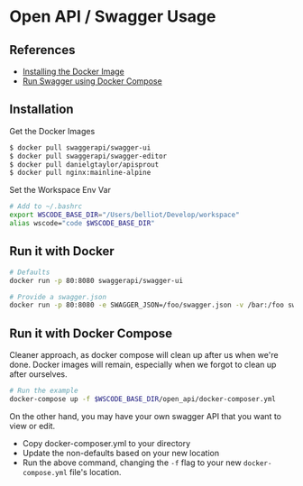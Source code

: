 # Open API / Swagger Usage

## References
- [Installing the Docker Image](https://swagger.io/docs/open-source-tools/swagger-ui/usage/installation/)
- [Run Swagger using Docker Compose](https://github.com/elevennines-inc/swagger-all-in-one-docker-compose)

## Installation
Get the Docker Images
```bash
$ docker pull swaggerapi/swagger-ui
$ docker pull swaggerapi/swagger-editor
$ docker pull danielgtaylor/apisprout
$ docker pull nginx:mainline-alpine
```

Set the Workspace Env Var
```bash
# Add to ~/.bashrc
export WSCODE_BASE_DIR="/Users/belliot/Develop/workspace"
alias wscode="code $WSCODE_BASE_DIR"
```

## Run it with Docker
```bash
# Defaults
docker run -p 80:8080 swaggerapi/swagger-ui
```

```bash
# Provide a swagger.json
docker run -p 80:8080 -e SWAGGER_JSON=/foo/swagger.json -v /bar:/foo swaggerapi/swagger-ui
```

## Run it with Docker Compose
Cleaner approach, as docker compose will clean up after us when we're done. Docker images will remain, especially when we forgot to clean up after ourselves.
```bash
# Run the example
docker-compose up -f $WSCODE_BASE_DIR/open_api/docker-composer.yml
```

On the other hand, you may have your own swagger API that you want to view or edit.
- Copy docker-composer.yml to your directory
- Update the non-defaults based on your new location
- Run the above command, changing the `-f` flag to your new `docker-compose.yml` file's location.
